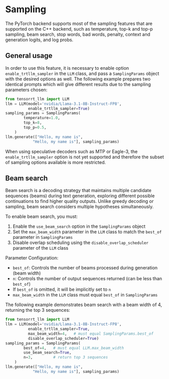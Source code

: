 # Sampling
The PyTorch backend supports most of the sampling features that are supported on the C++ backend, such as temperature, top-k and top-p sampling, beam search, stop words, bad words, penalty, context and generation logits, and log probs.

## General usage

In order to use this feature, it is necessary to enable option `enable_trtllm_sampler` in the `LLM` class, and pass a `SamplingParams` object with the desired options as well. The following example prepares two identical prompts which will give different results due to the sampling parameters chosen:

```python
from tensorrt_llm import LLM
llm = LLM(model='nvidia/Llama-3.1-8B-Instruct-FP8',
          enable_trtllm_sampler=True)
sampling_params = SamplingParams(
        temperature=1.0,
        top_k=8,
        top_p=0.5,
    )
llm.generate(["Hello, my name is",
            "Hello, my name is"], sampling_params)
```

When using speculative decoders such as MTP or Eagle-3, the `enable_trtllm_sampler` option is not yet supported and therefore the subset of sampling options available is more restricted.

## Beam search

Beam search is a decoding strategy that maintains multiple candidate sequences (beams) during text generation, exploring different possible continuations to find higher quality outputs. Unlike greedy decoding or sampling, beam search considers multiple hypotheses simultaneously.

To enable beam search, you must:

1. Enable the `use_beam_search` option in the `SamplingParams` object
2. Set the `max_beam_width` parameter in the `LLM` class to match the `best_of` parameter in `SamplingParams`
3. Disable overlap scheduling using the `disable_overlap_scheduler` parameter of the `LLM` class

Parameter Configuration:
- `best_of`: Controls the number of beams processed during generation (beam width)
- `n`: Controls the number of output sequences returned (can be less than `best_of`)
- If `best_of` is omitted, it will be implicitly set to `n`
- `max_beam_width` in the `LLM` class must equal `best_of` in `SamplingParams`

The following example demonstrates beam search with a beam width of 4, returning the top 3 sequences:

```python
from tensorrt_llm import LLM
llm = LLM(model='nvidia/Llama-3.1-8B-Instruct-FP8',
          enable_trtllm_sampler=True,
          max_beam_width=4,   # must equal SamplingParams.best_of
          disable_overlap_scheduler=True)
sampling_params = SamplingParams(
        best_of=4,   # must equal LLM.max_beam_width
        use_beam_search=True,
        n=3,         # return top 3 sequences
    )
llm.generate(["Hello, my name is",
            "Hello, my name is"], sampling_params)
```
